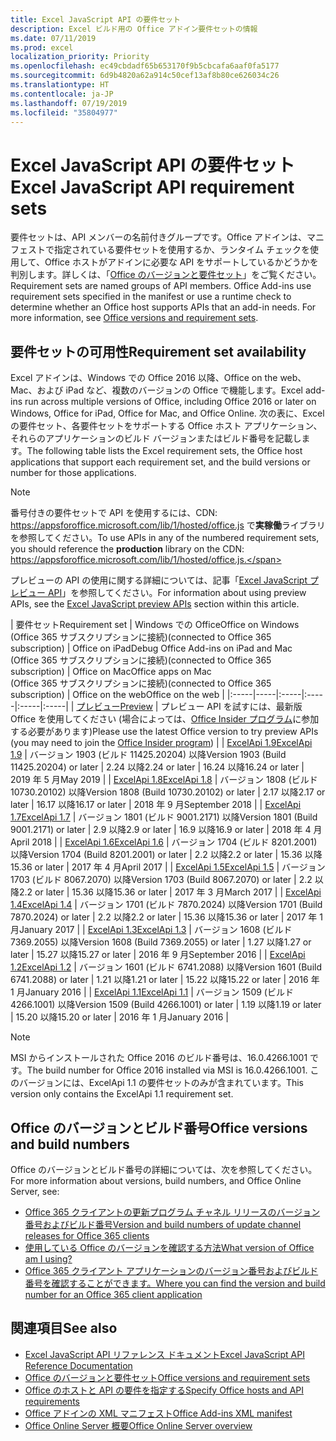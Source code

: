 ```yaml
---
title: Excel JavaScript API の要件セット
description: Excel ビルド用の Office アドイン要件セットの情報
ms.date: 07/11/2019
ms.prod: excel
localization_priority: Priority
ms.openlocfilehash: ec49cbdadf65b653170f9b5cbcafa6aaf0fa5177
ms.sourcegitcommit: 6d9b4820a62a914c50cef13af8b80ce626034c26
ms.translationtype: HT
ms.contentlocale: ja-JP
ms.lasthandoff: 07/19/2019
ms.locfileid: "35804977"
---
```

# <a name="excel-javascript-api-requirement-sets"></a><span data-ttu-id="0bc1d-103">Excel JavaScript API の要件セット</span><span class="sxs-lookup"><span data-stu-id="0bc1d-103">Excel JavaScript API requirement sets</span></span>

<span data-ttu-id="0bc1d-p101">要件セットは、API メンバーの名前付きグループです。Office アドインは、マニフェストで指定されている要件セットを使用するか、ランタイム チェックを使用して、Office ホストがアドインに必要な API をサポートしているかどうかを判別します。詳しくは、「[Office のバージョンと要件セット](/office/dev/add-ins/develop/office-versions-and-requirement-sets)」をご覧ください。</span><span class="sxs-lookup"><span data-stu-id="0bc1d-p101">Requirement sets are named groups of API members. Office Add-ins use requirement sets specified in the manifest or use a runtime check to determine whether an Office host supports APIs that an add-in needs. For more information, see [Office versions and requirement sets](/office/dev/add-ins/develop/office-versions-and-requirement-sets).</span></span>

## <a name="requirement-set-availability"></a><span data-ttu-id="0bc1d-107">要件セットの可用性</span><span class="sxs-lookup"><span data-stu-id="0bc1d-107">Requirement set availability</span></span>

<span data-ttu-id="0bc1d-108">Excel アドインは、Windows での Office 2016 以降、Office on the web、Mac、および iPad など、複数のバージョンの Office で機能します。</span><span class="sxs-lookup"><span data-stu-id="0bc1d-108">Excel add-ins run across multiple versions of Office, including Office 2016 or later on Windows, Office for iPad, Office for Mac, and Office Online.</span></span> <span data-ttu-id="0bc1d-109">次の表に、Excel の要件セット、各要件セットをサポートする Office ホスト アプリケーション、それらのアプリケーションのビルド バージョンまたはビルド番号を記載します。</span><span class="sxs-lookup"><span data-stu-id="0bc1d-109">The following table lists the Excel requirement sets, the Office host applications that support each requirement set, and the build versions or number for those applications.</span></span>

> [!NOTE]
> <span data-ttu-id="0bc1d-110">番号付きの要件セットで API を使用するには、CDN: https://appsforoffice.microsoft.com/lib/1/hosted/office.js で**実稼働**ライブラリを参照してください。</span><span class="sxs-lookup"><span data-stu-id="0bc1d-110">To use APIs in any of the numbered requirement sets, you should reference the **production** library on the CDN: https://appsforoffice.microsoft.com/lib/1/hosted/office.js.</span></span>
>
> <span data-ttu-id="0bc1d-111">プレビューの API の使用に関する詳細については、記事「[Excel JavaScript プレビュー API](./excel-preview-apis.md)」を参照してください。</span><span class="sxs-lookup"><span data-stu-id="0bc1d-111">For information about using preview APIs, see the [Excel JavaScript preview APIs](./excel-preview-apis.md) section within this article.</span></span>

|  <span data-ttu-id="0bc1d-112">要件セット</span><span class="sxs-lookup"><span data-stu-id="0bc1d-112">Requirement set</span></span>  |  <span data-ttu-id="0bc1d-113">Windows での Office</span><span class="sxs-lookup"><span data-stu-id="0bc1d-113">Office on Windows</span></span><br><span data-ttu-id="0bc1d-114">(Office 365 サブスクリプションに接続)</span><span class="sxs-lookup"><span data-stu-id="0bc1d-114">(connected to Office 365 subscription)</span></span>  |  <span data-ttu-id="0bc1d-115">Office on iPad</span><span class="sxs-lookup"><span data-stu-id="0bc1d-115">Debug Office Add-ins on iPad and Mac</span></span><br><span data-ttu-id="0bc1d-116">(Office 365 サブスクリプションに接続)</span><span class="sxs-lookup"><span data-stu-id="0bc1d-116">(connected to Office 365 subscription)</span></span>  |  <span data-ttu-id="0bc1d-117">Office on Mac</span><span class="sxs-lookup"><span data-stu-id="0bc1d-117">Office apps on Mac</span></span><br><span data-ttu-id="0bc1d-118">(Office 365 サブスクリプションに接続)</span><span class="sxs-lookup"><span data-stu-id="0bc1d-118">(connected to Office 365 subscription)</span></span>  | <span data-ttu-id="0bc1d-119">Office on the web</span><span class="sxs-lookup"><span data-stu-id="0bc1d-119">Office on the web</span></span> |
|:-----|-----|:-----|:-----|:-----|:-----|
| [<span data-ttu-id="0bc1d-120">プレビュー</span><span class="sxs-lookup"><span data-stu-id="0bc1d-120">Preview</span></span>](excel-preview-apis.md)  | <span data-ttu-id="0bc1d-121">プレビュー API を試すには、最新版 Office を使用してください (場合によっては、[Office Insider プログラム](https://products.office.com/office-insider)に参加する必要があります)</span><span class="sxs-lookup"><span data-stu-id="0bc1d-121">Please use the latest Office version to try preview APIs (you may need to join the [Office Insider program](https://products.office.com/office-insider))</span></span> |
| [<span data-ttu-id="0bc1d-122">ExcelApi 1.9</span><span class="sxs-lookup"><span data-stu-id="0bc1d-122">ExcelApi 1.9</span></span>](excel-api-1-9-requirement-set.md)  | <span data-ttu-id="0bc1d-123">バージョン 1903 (ビルド 11425.20204) 以降</span><span class="sxs-lookup"><span data-stu-id="0bc1d-123">Version 1903 (Build 11425.20204) or later</span></span> | <span data-ttu-id="0bc1d-124">2.24 以降</span><span class="sxs-lookup"><span data-stu-id="0bc1d-124">2.24 or later</span></span> | <span data-ttu-id="0bc1d-125">16.24 以降</span><span class="sxs-lookup"><span data-stu-id="0bc1d-125">16.24 or later</span></span> | <span data-ttu-id="0bc1d-126">2019 年 5 月</span><span class="sxs-lookup"><span data-stu-id="0bc1d-126">May 2019</span></span> |
| [<span data-ttu-id="0bc1d-127">ExcelApi 1.8</span><span class="sxs-lookup"><span data-stu-id="0bc1d-127">ExcelApi 1.8</span></span>](excel-api-1-8-requirement-set.md)  | <span data-ttu-id="0bc1d-128">バージョン 1808 (ビルド 10730.20102) 以降</span><span class="sxs-lookup"><span data-stu-id="0bc1d-128">Version 1808 (Build 10730.20102) or later</span></span> | <span data-ttu-id="0bc1d-129">2.17 以降</span><span class="sxs-lookup"><span data-stu-id="0bc1d-129">2.17 or later</span></span> | <span data-ttu-id="0bc1d-130">16.17 以降</span><span class="sxs-lookup"><span data-stu-id="0bc1d-130">16.17 or later</span></span> | <span data-ttu-id="0bc1d-131">2018 年 9 月</span><span class="sxs-lookup"><span data-stu-id="0bc1d-131">September 2018</span></span> |
| [<span data-ttu-id="0bc1d-132">ExcelApi 1.7</span><span class="sxs-lookup"><span data-stu-id="0bc1d-132">ExcelApi 1.7</span></span>](excel-api-1-7-requirement-set.md)  | <span data-ttu-id="0bc1d-133">バージョン 1801 (ビルド 9001.2171) 以降</span><span class="sxs-lookup"><span data-stu-id="0bc1d-133">Version 1801 (Build 9001.2171) or later</span></span>   | <span data-ttu-id="0bc1d-134">2.9 以降</span><span class="sxs-lookup"><span data-stu-id="0bc1d-134">2.9 or later</span></span>  | <span data-ttu-id="0bc1d-135">16.9 以降</span><span class="sxs-lookup"><span data-stu-id="0bc1d-135">16.9 or later</span></span>  | <span data-ttu-id="0bc1d-136">2018 年 4 月</span><span class="sxs-lookup"><span data-stu-id="0bc1d-136">April 2018</span></span> |
| [<span data-ttu-id="0bc1d-137">ExcelApi 1.6</span><span class="sxs-lookup"><span data-stu-id="0bc1d-137">ExcelApi 1.6</span></span>](excel-api-1-6-requirement-set.md)  | <span data-ttu-id="0bc1d-138">バージョン 1704 (ビルド 8201.2001) 以降</span><span class="sxs-lookup"><span data-stu-id="0bc1d-138">Version 1704 (Build 8201.2001) or later</span></span>   | <span data-ttu-id="0bc1d-139">2.2 以降</span><span class="sxs-lookup"><span data-stu-id="0bc1d-139">2.2 or later</span></span>  | <span data-ttu-id="0bc1d-140">15.36 以降</span><span class="sxs-lookup"><span data-stu-id="0bc1d-140">15.36 or later</span></span> | <span data-ttu-id="0bc1d-141">2017 年 4 月</span><span class="sxs-lookup"><span data-stu-id="0bc1d-141">April 2017</span></span> |
| [<span data-ttu-id="0bc1d-142">ExcelApi 1.5</span><span class="sxs-lookup"><span data-stu-id="0bc1d-142">ExcelApi 1.5</span></span>](excel-api-1-5-requirement-set.md)  | <span data-ttu-id="0bc1d-143">バージョン 1703 (ビルド 8067.2070) 以降</span><span class="sxs-lookup"><span data-stu-id="0bc1d-143">Version 1703 (Build 8067.2070) or later</span></span>   | <span data-ttu-id="0bc1d-144">2.2 以降</span><span class="sxs-lookup"><span data-stu-id="0bc1d-144">2.2 or later</span></span>  | <span data-ttu-id="0bc1d-145">15.36 以降</span><span class="sxs-lookup"><span data-stu-id="0bc1d-145">15.36 or later</span></span> | <span data-ttu-id="0bc1d-146">2017 年 3 月</span><span class="sxs-lookup"><span data-stu-id="0bc1d-146">March 2017</span></span> |
| [<span data-ttu-id="0bc1d-147">ExcelApi 1.4</span><span class="sxs-lookup"><span data-stu-id="0bc1d-147">ExcelApi 1.4</span></span>](excel-api-1-4-requirement-set.md)  | <span data-ttu-id="0bc1d-148">バージョン 1701 (ビルド 7870.2024) 以降</span><span class="sxs-lookup"><span data-stu-id="0bc1d-148">Version 1701 (Build 7870.2024) or later</span></span>   | <span data-ttu-id="0bc1d-149">2.2 以降</span><span class="sxs-lookup"><span data-stu-id="0bc1d-149">2.2 or later</span></span>  | <span data-ttu-id="0bc1d-150">15.36 以降</span><span class="sxs-lookup"><span data-stu-id="0bc1d-150">15.36 or later</span></span> | <span data-ttu-id="0bc1d-151">2017 年 1 月</span><span class="sxs-lookup"><span data-stu-id="0bc1d-151">January 2017</span></span> |
| [<span data-ttu-id="0bc1d-152">ExcelApi 1.3</span><span class="sxs-lookup"><span data-stu-id="0bc1d-152">ExcelApi 1.3</span></span>](excel-api-1-3-requirement-set.md)  | <span data-ttu-id="0bc1d-153">バージョン 1608 (ビルド 7369.2055) 以降</span><span class="sxs-lookup"><span data-stu-id="0bc1d-153">Version 1608 (Build 7369.2055) or later</span></span>   | <span data-ttu-id="0bc1d-154">1.27 以降</span><span class="sxs-lookup"><span data-stu-id="0bc1d-154">1.27 or later</span></span> | <span data-ttu-id="0bc1d-155">15.27 以降</span><span class="sxs-lookup"><span data-stu-id="0bc1d-155">15.27 or later</span></span> | <span data-ttu-id="0bc1d-156">2016 年 9 月</span><span class="sxs-lookup"><span data-stu-id="0bc1d-156">September 2016</span></span> |
| [<span data-ttu-id="0bc1d-157">ExcelApi 1.2</span><span class="sxs-lookup"><span data-stu-id="0bc1d-157">ExcelApi 1.2</span></span>](excel-api-1-2-requirement-set.md)  | <span data-ttu-id="0bc1d-158">バージョン 1601 (ビルド 6741.2088) 以降</span><span class="sxs-lookup"><span data-stu-id="0bc1d-158">Version 1601 (Build 6741.2088) or later</span></span>   | <span data-ttu-id="0bc1d-159">1.21 以降</span><span class="sxs-lookup"><span data-stu-id="0bc1d-159">1.21 or later</span></span> | <span data-ttu-id="0bc1d-160">15.22 以降</span><span class="sxs-lookup"><span data-stu-id="0bc1d-160">15.22 or later</span></span> | <span data-ttu-id="0bc1d-161">2016 年 1 月</span><span class="sxs-lookup"><span data-stu-id="0bc1d-161">January 2016</span></span> |
| [<span data-ttu-id="0bc1d-162">ExcelApi 1.1</span><span class="sxs-lookup"><span data-stu-id="0bc1d-162">ExcelApi 1.1</span></span>](excel-api-1-1-requirement-set.md)  | <span data-ttu-id="0bc1d-163">バージョン 1509 (ビルド 4266.1001) 以降</span><span class="sxs-lookup"><span data-stu-id="0bc1d-163">Version 1509 (Build 4266.1001) or later</span></span>   | <span data-ttu-id="0bc1d-164">1.19 以降</span><span class="sxs-lookup"><span data-stu-id="0bc1d-164">1.19 or later</span></span> | <span data-ttu-id="0bc1d-165">15.20 以降</span><span class="sxs-lookup"><span data-stu-id="0bc1d-165">15.20 or later</span></span> | <span data-ttu-id="0bc1d-166">2016 年 1 月</span><span class="sxs-lookup"><span data-stu-id="0bc1d-166">January 2016</span></span> |

> [!NOTE]
> <span data-ttu-id="0bc1d-167">MSI からインストールされた Office 2016 のビルド番号は、16.0.4266.1001 です。</span><span class="sxs-lookup"><span data-stu-id="0bc1d-167">The build number for Office 2016 installed via MSI is 16.0.4266.1001.</span></span> <span data-ttu-id="0bc1d-168">このバージョンには、ExcelApi 1.1 の要件セットのみが含まれています。</span><span class="sxs-lookup"><span data-stu-id="0bc1d-168">This version only contains the ExcelApi 1.1 requirement set.</span></span>

## <a name="office-versions-and-build-numbers"></a><span data-ttu-id="0bc1d-169">Office のバージョンとビルド番号</span><span class="sxs-lookup"><span data-stu-id="0bc1d-169">Office versions and build numbers</span></span>

<span data-ttu-id="0bc1d-170">Office のバージョンとビルド番号の詳細については、次を参照してください。</span><span class="sxs-lookup"><span data-stu-id="0bc1d-170">For more information about versions, build numbers, and Office Online Server, see:</span></span>

- [<span data-ttu-id="0bc1d-171">Office 365 クライアントの更新プログラム チャネル リリースのバージョン番号およびビルド番号</span><span class="sxs-lookup"><span data-stu-id="0bc1d-171">Version and build numbers of update channel releases for Office 365 clients</span></span>](https://support.office.com/article/version-and-build-numbers-of-update-channel-releases-ae942449-1fca-4484-898b-a933ea23def7)
- [<span data-ttu-id="0bc1d-172">使用している Office のバージョンを確認する方法</span><span class="sxs-lookup"><span data-stu-id="0bc1d-172">What version of Office am I using?</span></span>](https://support.office.com/article/What-version-of-Office-am-I-using-932788b8-a3ce-44bf-bb09-e334518b8b19)
- [<span data-ttu-id="0bc1d-173">Office 365 クライアント アプリケーションのバージョン番号およびビルド番号を確認することができます。</span><span class="sxs-lookup"><span data-stu-id="0bc1d-173">Where you can find the version and build number for an Office 365 client application</span></span>](https://support.office.com/article/version-and-build-numbers-of-update-channel-releases-ae942449-1fca-4484-898b-a933ea23def7)

## <a name="see-also"></a><span data-ttu-id="0bc1d-174">関連項目</span><span class="sxs-lookup"><span data-stu-id="0bc1d-174">See also</span></span>

- [<span data-ttu-id="0bc1d-175">Excel JavaScript API リファレンス ドキュメント</span><span class="sxs-lookup"><span data-stu-id="0bc1d-175">Excel JavaScript API Reference Documentation</span></span>](/javascript/api/excel)
- [<span data-ttu-id="0bc1d-176">Office のバージョンと要件セット</span><span class="sxs-lookup"><span data-stu-id="0bc1d-176">Office versions and requirement sets</span></span>](/office/dev/add-ins/develop/office-versions-and-requirement-sets)
- [<span data-ttu-id="0bc1d-177">Office のホストと API の要件を指定する</span><span class="sxs-lookup"><span data-stu-id="0bc1d-177">Specify Office hosts and API requirements</span></span>](/office/dev/add-ins/develop/specify-office-hosts-and-api-requirements)
- [<span data-ttu-id="0bc1d-178">Office アドインの XML マニフェスト</span><span class="sxs-lookup"><span data-stu-id="0bc1d-178">Office Add-ins XML manifest</span></span>](/office/dev/add-ins/develop/add-in-manifests)
- [<span data-ttu-id="0bc1d-179">Office Online Server 概要</span><span class="sxs-lookup"><span data-stu-id="0bc1d-179">Office Online Server overview</span></span>](/officeonlineserver/office-online-server-overview)
